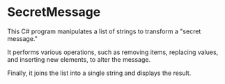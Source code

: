 # SecretMessage

This C# program manipulates a list of strings to transform a "secret message." 

It performs various operations, such as removing items, replacing values, and inserting new elements, to alter the message. 

Finally, it joins the list into a single string and displays the result.
